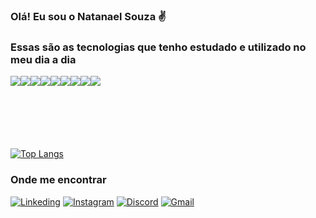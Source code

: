 ### Olá! Eu sou o Natanael Souza ✌️


### Essas são as tecnologias que tenho estudado e utilizado no meu dia a dia

<div style="display: flex; align-items: center; margin-bottom: 100px;">
  <img src="https://img.shields.io/badge/JavaScript-F7DF1E?style=for-the-badge&logo=javascript&logoColor=black" />
  <img src="https://img.shields.io/badge/HTML5-E34F26?style=for-the-badge&logo=html5&logoColor=white" />
  <img src="https://img.shields.io/badge/Tailwind_CSS-38B2AC?style=for-the-badge&logo=tailwind-css&logoColor=white" />
  <img src="https://img.shields.io/badge/Bootstrap-563D7C?style=for-the-badge&logo=bootstrap&logoColor=white" />
  <img src="https://img.shields.io/badge/React-20232A?style=for-the-badge&logo=react&logoColor=61DAFB" />
  <img src="https://img.shields.io/badge/React_Native-20232A?style=for-the-badge&logo=react&logoColor=61DAFB" />
  <img src="https://img.shields.io/badge/jQuery-0769AD?style=for-the-badge&logo=jquery&logoColor=white" />
  <img src="https://img.shields.io/badge/Sass-CC6699?style=for-the-badge&logo=sass&logoColor=white" />
  <img src="https://img.shields.io/badge/TypeScript-007ACC?style=for-the-badge&logo=typescript&logoColor=white" />
</div>






[![Top Langs](https://github-readme-stats.vercel.app/api/top-langs/?username=Natanaels1&layout=compact)](https://github.com/Natanaels1/github-readme-stats)


### Onde me encontrar
[![Linkeding](https://img.shields.io/badge/LinkedIn-0077B5?style=for-the-badge&logo=linkedin&logoColor=white)](https://www.linkedin.com/in/natanael-souza-4150921a4/)
[![Instagram](https://img.shields.io/badge/Instagram-E4405F?style=for-the-badge&logo=instagram&logoColor=white)](https://instagram.com/natanael_s1)
[![Discord](https://img.shields.io/badge/Discord-7289DA?style=for-the-badge&logo=discord&logoColor=white)]()
[![Gmail](https://img.shields.io/badge/Gmail-D14836?style=for-the-badge&logo=gmail&logoColor=whit)](mailto:natanaelsouza.dev@gmail.com)
